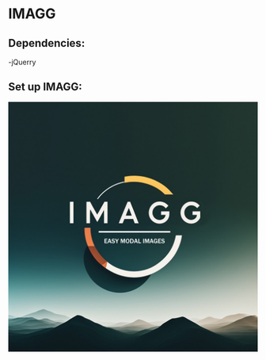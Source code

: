 # IMAGG
## Dependencies:
  -jQuerry
## Set up IMAGG:

  
  
![alt IMAGG logo](https://github.com/manuelmsni/IMAGG/blob/main/IMAGG.jpg?raw=true)
